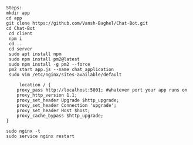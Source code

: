 

    Steps:
    mkdir app
    cd app
    git clone https://github.com/Vansh-Baghel/Chat-Bot.git
    cd Chat-Bot
     cd client
     npm i 
     cd ..
     cd server
     sudo apt install npm
     sudo npm install pm2@latest
     sudo npm install -g pm2 --force
     pm2 start app.js --name chat_application
     sudo vim /etc/nginx/sites-available/default

         location / {
        proxy_pass http://localhost:5001; #whatever port your app runs on
        proxy_http_version 1.1;
        proxy_set_header Upgrade $http_upgrade;
        proxy_set_header Connection 'upgrade';
        proxy_set_header Host $host;
        proxy_cache_bypass $http_upgrade;
    }

    sudo nginx -t
    sudo service nginx restart